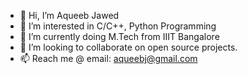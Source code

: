 - 👋 Hi, I’m Aqueeb Jawed
- 👀 I’m interested in C/C++, Python Programming
- 🌱 I’m currently doing M.Tech from IIIT Bangalore
- 💞️ I’m looking to collaborate on open source projects.
- 📫 Reach me @ email: aqueebj@gmail.com

<!---
aqueebj/aqueebj is a ✨ special ✨ repository because its `README.md` (this file) appears on your GitHub profile.
You can click the Preview link to take a look at your changes.
--->
